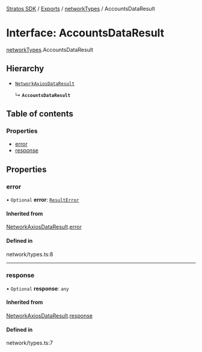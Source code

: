 [Stratos SDK](../README.md) / [Exports](../modules.md) / [networkTypes](../modules/networkTypes.md) / AccountsDataResult

# Interface: AccountsDataResult

[networkTypes](../modules/networkTypes.md).AccountsDataResult

## Hierarchy

- [`NetworkAxiosDataResult`](networkTypes.NetworkAxiosDataResult.md)

  ↳ **`AccountsDataResult`**

## Table of contents

### Properties

- [error](networkTypes.AccountsDataResult.md#error)
- [response](networkTypes.AccountsDataResult.md#response)

## Properties

### error

• `Optional` **error**: [`ResultError`](networkTypes.ResultError.md)

#### Inherited from

[NetworkAxiosDataResult](networkTypes.NetworkAxiosDataResult.md).[error](networkTypes.NetworkAxiosDataResult.md#error)

#### Defined in

network/types.ts:8

___

### response

• `Optional` **response**: `any`

#### Inherited from

[NetworkAxiosDataResult](networkTypes.NetworkAxiosDataResult.md).[response](networkTypes.NetworkAxiosDataResult.md#response)

#### Defined in

network/types.ts:7
